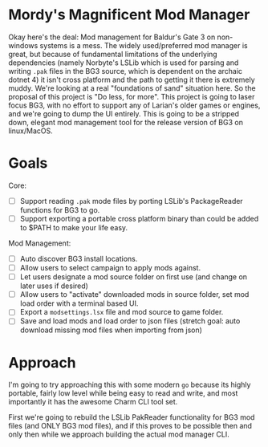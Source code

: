 # Mordy's Magnificent Mod Manager

Okay here's the deal: Mod management for Baldur's Gate 3 on non-windows systems is a mess. The widely used/preferred mod manager is great, but because of fundamental limitations of the underlying dependencies (namely Norbyte's LSLib which is used for parsing and writing `.pak` files in the BG3 source, which is dependent on the archaic dotnet 4) it isn't cross platform and the path to getting it there is extremely muddy. We're looking at a real "foundations of sand" situation here. So the proposal of this project is "Do less, for more". This project is going to laser focus BG3, with no effort to support any of Larian's older games or engines, and we're going to dump the UI entirely. This is going to be a stripped down, elegant mod management tool for the release version of BG3 on linux/MacOS.

# Goals

Core:

- [ ] Support reading `.pak` mode files by porting LSLib's PackageReader functions for BG3 to go.
- [ ] Support exporting a portable cross platform binary than could be added to $PATH to make your life easy.

Mod Management:

- [ ] Auto discover BG3 install locations.
- [ ] Allow users to select campaign to apply mods against.
- [ ] Let users designate a mod source folder on first use (and change on later uses if desired)
- [ ] Allow users to "activate" downloaded mods in source folder, set mod load order with a terminal based UI.
- [ ] Export a `modsettings.lsx` file and mod source to game folder.
- [ ] Save and load mods and load order to json files (stretch goal: auto download missing mod files when importing from json)

# Approach

I'm going to try approaching this with some modern `go` because its highly portable, fairly low level while being easy to read and write, and most importantly it has the awesome Charm CLI tool set.

First we're going to rebuild the LSLib PakReader functionality for BG3 mod files (and ONLY BG3 mod files), and if this proves to be possible then and only then while we approach building the actual mod manager CLI.

